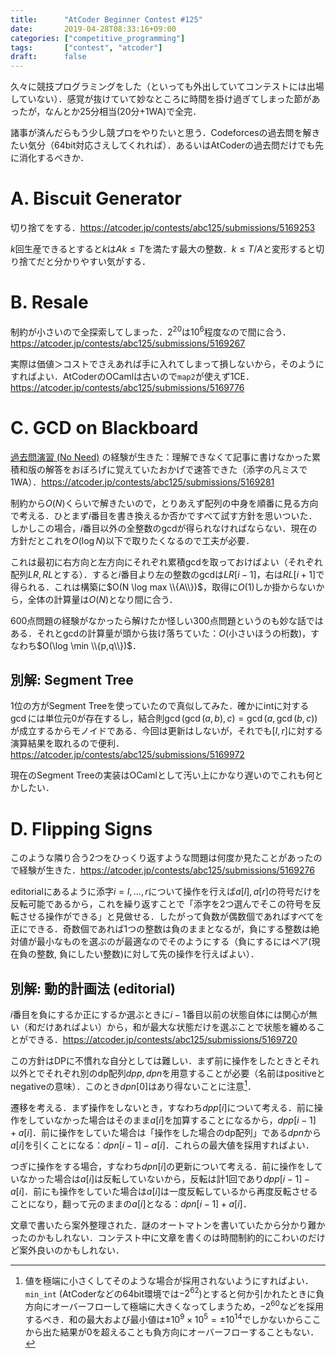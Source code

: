 ```yaml
---
title:      "AtCoder Beginner Contest #125"
date:       2019-04-28T08:33:16+09:00
categories: ["competitive_programming"]
tags:       ["contest", "atcoder"]
draft:      false
---
```


久々に競技プログラミングをした（といっても外出していてコンテストには出場していない）．感覚が抜けていて妙なところに時間を掛け過ぎてしまった節があったが，なんとか25分相当(20分+1WA)で全完．

諸事が済んだらもう少し競プロをやりたいと思う．Codeforcesの過去問を解きたい気分（64bit対応さえしてくれれば）．あるいはAtCoderの過去問だけでも先に消化するべきか．

# A. Biscuit Generator

切り捨てをする．https://atcoder.jp/contests/abc125/submissions/5169253

$k$回生産できるとすると$k$は$Ak \le T$を満たす最大の整数．$k \le T/A$と変形すると切り捨てだと分かりやすい気がする．

# B. Resale

制約が小さいので全探索してしまった．$2^{20}$は$10^6$程度なので間に合う．https://atcoder.jp/contests/abc125/submissions/5169267

実際は価値＞コストでさえあれば手に入れてしまって損しないから，そのようにすればよい．AtCoderのOCamlは古いので`map2`が使えず1CE．https://atcoder.jp/contests/abc125/submissions/5169776

# C. GCD on Blackboard

[過去問演習 (No Need)](posts/cp_001) の経験が生きた：理解できなくて記事に書けなかった累積和版の解答をおぼろげに覚えていたおかげで速答できた（添字の凡ミスで1WA）．https://atcoder.jp/contests/abc125/submissions/5169281

制約から$O(N)$くらいで解きたいので，とりあえず配列の中身を順番に見る方向で考える．ひとまず$i$番目を書き換えるか否かですべて試す方針を思いついた．しかしこの場合，$i$番目以外の全整数のgcdが得られなければならない．現在の方針だとこれを$O(\log N)$以下で取りたくなるので工夫が必要．

これは最初に右方向と左方向にそれぞれ累積gcdを取っておけばよい（それぞれ配列$LR,RL$とする）．すると$i$番目より左の整数のgcdは$LR[i-1]$，右は$RL[i+1]$で得られる．これは構築に$O(N \log max \\{A\\})$，取得に$O(1)$しか掛からないから，全体の計算量は$O(N)$となり間に合う．

600点問題の経験がなかったら解けたか怪しい300点問題というのも妙な話ではある．それとgcdの計算量が頭から抜け落ちていた：$O($小さいほうの桁数$)$，すなわち$O(\log \min \\{p,q\\})$．

## 別解: Segment Tree

1位の方がSegment Treeを使っていたので真似してみた．確かにintに対する$\gcd$には単位元$0$が存在するし，結合則$\gcd(\gcd(a,b),c) = \gcd(a,\gcd(b,c))$が成立するからモノイドである．今回は更新はしないが，それでも$[l,r]$に対する演算結果を取れるので便利．https://atcoder.jp/contests/abc125/submissions/5169972

現在のSegment Treeの実装はOCamlとして汚い上にかなり遅いのでこれも何とかしたい．

# D. Flipping Signs

このような隣り合う2つをひっくり返すような問題は何度か見たことがあったので経験が生きた．https://atcoder.jp/contests/abc125/submissions/5169276

editorialにあるように添字$i=l,...,r$について操作を行えば$a[l],a[r]$の符号だけを反転可能であるから，これを繰り返すことで「添字を2つ選んでそこの符号を反転させる操作ができる」と見做せる．したがって負数が偶数個であればすべてを正にできる．奇数個であれば1つの整数は負のままとなるが，負にする整数は絶対値が最小なものを選ぶのが最適なのでそのようにする（負にするにはペア(現在負の整数, 負にしたい整数)に対して先の操作を行えばよい）．

## 別解: 動的計画法 (editorial)

$i$番目を負にするか正にするか選ぶときに$i-1$番目以前の状態自体には関心が無い（和だけあればよい）から，和が最大な状態だけを選ぶことで状態を纏めることができる．https://atcoder.jp/contests/abc125/submissions/5169720

この方針はDPに不慣れな自分としては難しい．まず前に操作をしたときとそれ以外とでそれぞれ別のdp配列$dpp, dpn$を用意することが必要（名前はpositiveとnegativeの意味）．このとき$dpn[0]$はあり得ないことに注意[^d1]．

[^d1]: 値を極端に小さくしてそのような場合が採用されないようにすればよい．`min_int` (AtCoderなどの64bit環境では$-2^{62}$)とすると何か引かれたときに負方向にオーバーフローして極端に大きくなってしまうため，$-2^{60}$などを採用するべき．和の最大および最小値は$\pm 10^9 \times 10^5 = \pm 10^{14}$でしかないからここから出た結果が$0$を超えることも負方向にオーバーフローすることもない．

遷移を考える．まず操作をしないとき，すなわち$dpp[i]$について考える．前に操作をしていなかった場合はそのまま$a[i]$を加算することになるから，$dpp[i-1]+a[i]$．前に操作をしていた場合は「操作をした場合のdp配列」である$dpn$から$a[i]$を引くことになる：$dpn[i-1]-a[i]$．これらの最大値を採用すればよい．

つぎに操作をする場合，すなわち$dpn[i]$の更新について考える．前に操作をしていなかった場合は$a[i]$は反転していないから，反転は計1回であり$dpp[i-1]-a[i]$．前にも操作をしていた場合は$a[i]$は一度反転しているから再度反転させることになり，翻って元のままの$a[i]$となる：$dpn[i-1]+a[i]$．

文章で書いたら案外整理された．謎のオートマトンを書いていたから分かり難かったのかもしれない．コンテスト中に文章を書くのは時間制約的にこわいのだけど案外良いのかもしれない．








